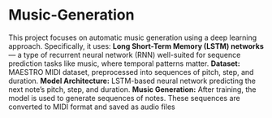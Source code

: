 # Music-Generation
This project focuses on automatic music generation using a deep learning approach. Specifically, it uses:
**Long Short-Term Memory (LSTM) networks** — a type of recurrent neural network (RNN) well-suited for sequence prediction tasks like music, where temporal patterns matter.
**Dataset:** MAESTRO MIDI dataset, preprocessed into sequences of pitch, step, and duration.
**Model Architecture:** LSTM-based neural network predicting the next note’s pitch, step, and duration.
**Music Generation:** After training, the model is used to generate sequences of notes.
These sequences are converted to MIDI format and saved as audio files
